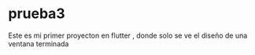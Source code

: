 # prueba3

Este es mi primer proyecton en flutter , donde solo se ve el diseño de una ventana terminada

